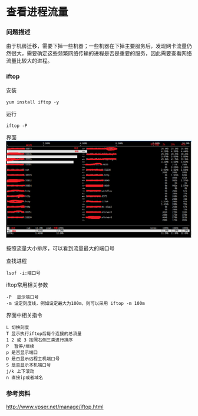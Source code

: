 # 查看进程流量

### 问题描述
由于机房迁移，需要下掉一些机器；一些机器在下掉主要服务后，发现网卡流量仍然很大，需要确定这些频繁网络传输的进程是否是重要的服务，因此需要查看网络流量比较大的进程。

### iftop
安装
```
yum install iftop -y
```

运行
```
iftop -P 
```

界面     
![](https://github.com/lvsz1/blog/blob/master/command/res/iftop.png)

按照流量大小排序，可以看到流量最大的端口号   

查找进程   
```
lsof -i:端口号 
```

iftop常用相关参数
```
-P  显示端口号
-m 设定刻度线，例如设定最大为100m，则可以采用 iftop -m 100m 
```
界面中相关指令
```
L 切换刻度
T 显示执行iftop后每个连接的总流量
1 2 或 3 按照右侧三类进行排序
P  暂停/继续
p 是否显示端口
D 是否显示远程主机端口号
S 是否显示本机端口号
j/k 上下滚动
n 直接ip或者域名 
```


### 参考资料
<http://www.vpser.net/manage/iftop.html>